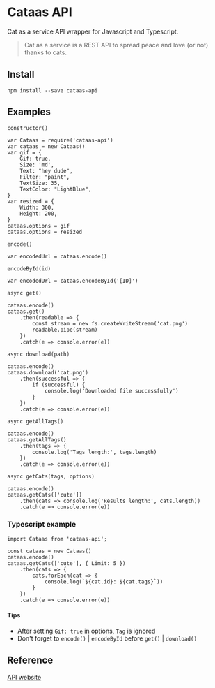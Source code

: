 # Cataas API

Cat as a service API wrapper for Javascript and Typescript.

> Cat as a service is a REST API to spread peace and love (or not) thanks to cats.

## Install

`npm install --save cataas-api`

## Examples

`constructor()`

```JS
var Cataas = require('cataas-api')
var cataas = new Cataas()
var gif = {
    Gif: true,
    Size: 'md',
    Text: "hey dude",
    Filter: "paint",
    TextSize: 35,
    TextColor: "LightBlue",
}
var resized = {
    Width: 300,
    Height: 200,
}
cataas.options = gif
cataas.options = resized
```

`encode()`

```JS
var encodedUrl = cataas.encode()
```

`encodeById(id)`

```JS
var encodedUrl = cataas.encodeById('[ID]')
```

`async get()`

```JS
cataas.encode()
cataas.get()
    .then(readable => {
        const stream = new fs.createWriteStream('cat.png')
        readable.pipe(stream)
    })
    .catch(e => console.error(e))
```

`async download(path)`

```JS
cataas.encode()
cataas.download('cat.png')
    .then(successful => {
        if (successful) {
            console.log('Downloaded file successfully')
        }
    })
    .catch(e => console.error(e))
```

`async getAllTags()`

```JS
cataas.encode()
cataas.getAllTags()
    .then(tags => {
        console.log('Tags length:', tags.length)
    })
    .catch(e => console.error(e))
```

`async getCats(tags, options)`

```JS
cataas.encode()
cataas.getCats(['cute'])
    .then(cats => console.log('Results length:', cats.length))
    .catch(e => console.error(e))
```

### Typescript example

```TS
import Cataas from 'cataas-api';

const cataas = new Cataas()
cataas.encode()
cataas.getCats(['cute'], { Limit: 5 })
    .then(cats => {
        cats.forEach(cat => {
            console.log(`${cat.id}: ${cat.tags}`))
        }
    })
    .catch(e => console.error(e))
```

#### Tips

+ After setting `Gif: true` in options, `Tag` is ignored
+ Don't forget to `encode()` | `encodeById` before `get()` | `download()`

## Reference

[API website](https://cataas.com/)

